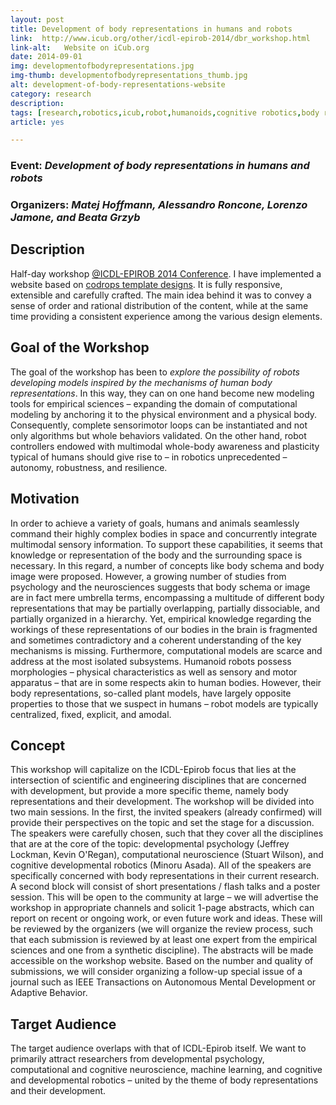 ```yaml
---
layout: post
title: Development of body representations in humans and robots
link:  http://www.icub.org/other/icdl-epirob-2014/dbr_workshop.html
link-alt:   Website on iCub.org
date: 2014-09-01
img: developmentofbodyrepresentations.jpg
img-thumb: developmentofbodyrepresentations_thumb.jpg
alt: development-of-body-representations-website
category: research
description: 
tags: [research,robotics,icub,robot,humanoids,cognitive robotics,body representations,body schema,icdl,epirob,2014,workshop,website,html5,css,design,flat design]
article: yes

---
```


### Event: _Development of body representations in humans and robots_

### Organizers: _Matej Hoffmann, Alessandro Roncone, Lorenzo Jamone, and Beata Grzyb_

## Description

Half-day workshop [@ICDL-EPIROB 2014 Conference](http://icdl-epirob.org/).
I have implemented a website based on [codrops template designs](http://tympanus.net/codrops/category/tutorials/). It is fully responsive, extensible and carefully crafted. The main idea behind it was to convey a sense of order and rational distribution of the content, while at the same time providing a consistent experience among the various design elements.

## Goal of the Workshop

The goal of the workshop has been to _explore the possibility of robots developing models inspired by the mechanisms of human body representations_. In this way, they can on one hand become new modeling tools for empirical sciences – expanding the domain of computational modeling by anchoring it to the physical environment and a physical body. Consequently, complete sensorimotor loops can be instantiated and not only algorithms but whole behaviors validated. On the other hand, robot controllers endowed with multimodal whole-body awareness and plasticity typical of humans should give rise to – in robotics unprecedented – autonomy, robustness, and resilience.

## Motivation

In order to achieve a variety of goals, humans and animals seamlessly command their highly complex bodies in space and concurrently integrate multimodal sensory information. To support these capabilities, it seems that knowledge or representation of the body and the surrounding space is necessary. In this regard, a number of concepts like body schema and body image were proposed. However, a growing number of studies from psychology and the neurosciences suggests that body schema or image are in fact mere umbrella terms, encompassing a multitude of different body representations that may be partially overlapping, partially dissociable, and partially organized in a hierarchy. Yet, empirical knowledge regarding the workings of these representations of our bodies in the brain is fragmented and sometimes contradictory and a coherent understanding of the key mechanisms is missing. Furthermore, computational models are scarce and address at the most isolated subsystems. Humanoid robots possess morphologies – physical characteristics as well as sensory and motor apparatus – that are in some respects akin to human bodies. However, their body representations, so-called plant models, have largely opposite properties to those that we suspect in humans – robot models are typically centralized, fixed, explicit, and amodal.

## Concept

This workshop will capitalize on the ICDL-Epirob focus that lies at the intersection of scientific and engineering disciplines that are concerned with development, but provide a more specific theme, namely body representations and their development. The workshop will be divided into two main sessions. In the first, the invited speakers (already confirmed) will provide their perspectives on the topic and set the stage for a discussion. The speakers were carefully chosen, such that they cover all the disciplines that are at the core of the topic: developmental psychology (Jeffrey Lockman, Kevin O'Regan), computational neuroscience (Stuart Wilson), and cognitive developmental robotics (Minoru Asada). All of the speakers are specifically concerned with body representations in their current research. A second block will consist of short presentations / flash talks and a poster session. This will be open to the community at large – we will advertise the workshop in appropriate channels and solicit 1-page abstracts, which can report on recent or ongoing work, or even future work and ideas. These will be reviewed by the organizers (we will organize the review process, such that each submission is reviewed by at least one expert from the empirical sciences and one from a synthetic discipline). The abstracts will be made accessible on the workshop website. Based on the number and quality of submissions, we will consider organizing a follow-up special issue of a journal such as IEEE Transactions on Autonomous Mental Development or Adaptive Behavior. 

## Target Audience

The target audience overlaps with that of ICDL-Epirob itself. We want to primarily attract researchers from developmental psychology, computational and cognitive neuroscience, machine learning, and cognitive and developmental robotics – united by the theme of body representations and their development.
